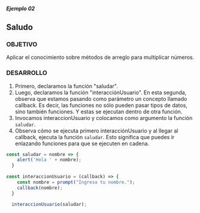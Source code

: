##### Ejemplo 02
## Saludo 

### OBJETIVO
Aplicar el conocimiento sobre métodos de arreglo para multiplicar números. 

### DESARROLLO
1. Primero, declaramos la función "saludar".
2. Luego, declaramos la función "interacciónUsuario". En esta segunda, observa que estamos pasando como parámetro un concepto llamado 
callback. Es decir, las funciones no sólo pueden pasar tipos de datos, sino también funciones. Y estas se ejecutan dentro de otra función.
3. Invocamos interaccionUsuario y colocamos como argumento la función `saludar`.
4. Observa cómo se ejecuta primero interacciónUsuario y al llegar al callback, ejecuta la función `saludar`. Esto significa que puedes ir enlazando funciones para que se ejecuten en cadena.

```javascript
const saludar = nombre => {
    alert('Hola ' + nombre);
  }
  
const interaccionUsuario = (callback) => {
    const nombre = prompt("Ingresa tu nombre.");
    callback(nombre);
  }
  
  interaccionUsuario(saludar);
```